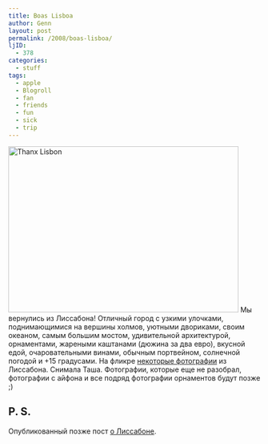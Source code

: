 ```yaml
---
title: Boas Lisboa
author: Genn
layout: post
permalink: /2008/boas-lisboa/
ljID:
  - 378
categories:
  - stuff
tags:
  - apple
  - Blogroll
  - fan
  - friends
  - fun
  - sick
  - trip
---
```

<img alt="Thanx Lisbon" width="460" height="331" src="http://mega.genn.org/=^_^=/uploads/2008/12/lisboa.jpg" /> Мы вернулись из Лиссабона! Отличный город с узкими улочками, поднимающимися на вершины холмов, уютными двориками, своим океаном, самым большим мостом, удивительной архитектурой, орнаментами, жареными каштанами (дюжина за два евро), вкусной едой, очаровательными винами, обычным портвейном, солнечной погодой и +15 градусами. На фликре [некоторые фотографии][1] из Лиссабона. Снимала Таша. Фотографии, которые еще не разобрал, фотографии с айфона и все подряд фотографии орнаментов будут позже ;)

## P. S.

Опубликованный позже пост [о Лиссабоне][2].

 [1]: http://flickr.com/photos/genn-org/tags/lisboa/
 [2]: http://mega.genn.org/2009/portugal-pro/